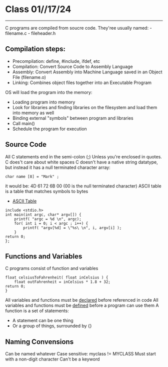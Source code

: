 # Class 01//17/24
-----------------------------------------------------------------------------------------------------------
C programs are compiled from soucre code. 
They'ree usually named: 
	- filename.c
	- fileheader.h

## Compilation steps:
* Precompilation: define, #include, ifdef, etc
* Compilation: Convert Source Code to Assembly Language
* Assembly: Convert Assembly into Machine Language saved in an Object File (filename.o)
* Linking: Combines object files together into an Executable Program

OS will load the program into the memory:
* Loading program into memory
* Look for libraries and finding libraries on the filesystem and load them into memory as well
* Binding external "symbols" between program and libraries
* Call main()
* Schedule the program for execution


## Source Code

All C statements end in the semi-colon (;)
Unless you're enclosed in quotes. C does't care about white spaces
C doesn't have a native string datatype, but instead it has a null terminated character array:
```
char name [8] = "Mark" ;
```
it would be: 4D 61 72 6B 00 (00 is the null terminated character)
ASCII table is a table that matches symbols to bytes

* [ASCII Table](https://www.sciencebuddies.org/science-fair-projects/references/ascii-table)

```
include <stdio.h>
int main(int argc, char* argv[]) {
	printf( "argc = %d \n", argc);
	for( int i = 0; i < argc ; i++) {
		printf( "argv[%d] = \"%s\ \n", i, argv[i] );
	}
return 0;
};
```

## Functions and Variables
C programs consist of function and variables

```
float celsiusToFahrenheit( float inCelsius ) {
    float outFahrenheit = inCelsius * 1.8 + 32;
return 0;
}
```
All variables and functions must be <ins>declared</ins> before referenced in code
All variables and functions must be <ins>defined</ins> before a program can use them
A function is a set of statements:
* A statement can be one thing
* Or a group of things, surrounded by {}

## Naming Convensions
Can be named whatever
Case sensitive: myclass != MYCLASS
Must start with a non-digit character
Can't be a keyword













